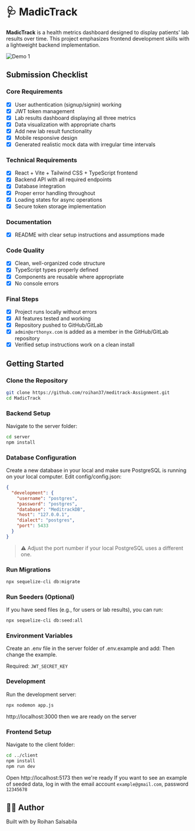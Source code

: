 <div>
	<h1 >🩺 MadicTrack</h1>
</div>

**MadicTrack** is a health metrics dashboard designed to display patients' lab results over time. This project emphasizes frontend development skills with a lightweight backend implementation.

![Demo 1](https://res.cloudinary.com/djlazr18b/image/upload/v1751090981/Desain_tanpa_judul_j8tsv6.jpg)

## Submission Checklist

### Core Requirements
- [x] User authentication (signup/signin) working
- [x] JWT token management
- [x] Lab results dashboard displaying all three metrics
- [x] Data visualization with appropriate charts
- [x] Add new lab result functionality
- [x] Mobile responsive design
- [x] Generated realistic mock data with irregular time intervals

### Technical Requirements
- [x] React + Vite + Tailwind CSS + TypeScript frontend
- [x] Backend API with all required endpoints
- [x] Database integration
- [x] Proper error handling throughout
- [x] Loading states for async operations
- [x] Secure token storage implementation

### Documentation
- [x] README with clear setup instructions and assumptions made

### Code Quality
- [x] Clean, well-organized code structure
- [x] TypeScript types properly defined
- [x] Components are reusable where appropriate
- [x] No console errors

### Final Steps
- [x] Project runs locally without errors
- [x] All features tested and working
- [x] Repository pushed to GitHub/GitLab
- [x] `admin@orthonyx.com` is added as a member in the GitHub/GitLab repository
- [x] Verified setup instructions work on a clean install

## Getting Started

### Clone the Repository

```bash
git clone https://github.com/roihan37/meditrack-Assignment.git
cd MadicTrack
```

### Backend Setup
Navigate to the server folder:
```bash
cd server
npm install
```

### Database Configuration
Create a new database in your local and make sure PostgreSQL is running on your local computer. Edit config/config.json:

```json
{
  "development": {
    "username": "postgres",
    "password": "postgres",
    "database": "MeditrackDB",
    "host": "127.0.0.1",
    "dialect": "postgres",
    "port": 5433
  }
}
```
> ⚠️ Adjust the port number if your local PostgreSQL uses a different one.

### Run Migrations
```bash
npx sequelize-cli db:migrate
```

### Run Seeders (Optional)
If you have seed files (e.g., for users or lab results), you can run:
```bash
npx sequelize-cli db:seed:all
```

### Environment Variables
Create an .env file in the server folder of .env.example and add:
Then change the example.

Required:
`JWT_SECRET_KEY`

### Development
Run the development server:
```bash
npx nodemon app.js
```
http://localhost:3000 then we are ready on the server

### Frontend Setup
Navigate to the client folder:
```bash
cd ../client
npm install
npm run dev
```
Open http://localhost:5173 then we're ready
If you want to see an example of seeded data, log in with the email account `example@gmail.com`, password `12345678`


## 👨‍💻 Author
Built with by Roihan Salsabila









